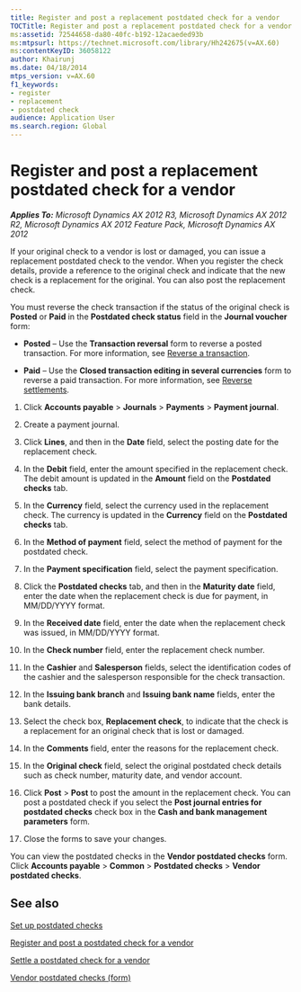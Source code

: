 ```yaml
---
title: Register and post a replacement postdated check for a vendor
TOCTitle: Register and post a replacement postdated check for a vendor
ms:assetid: 72544658-da80-40fc-b192-12acaeded93b
ms:mtpsurl: https://technet.microsoft.com/library/Hh242675(v=AX.60)
ms:contentKeyID: 36058122
author: Khairunj
ms.date: 04/18/2014
mtps_version: v=AX.60
f1_keywords:
- register
- replacement
- postdated check
audience: Application User
ms.search.region: Global
---
```


# Register and post a replacement postdated check for a vendor 


_**Applies To:** Microsoft Dynamics AX 2012 R3, Microsoft Dynamics AX 2012 R2, Microsoft Dynamics AX 2012 Feature Pack, Microsoft Dynamics AX 2012_

If your original check to a vendor is lost or damaged, you can issue a replacement postdated check to the vendor. When you register the check details, provide a reference to the original check and indicate that the new check is a replacement for the original. You can also post the replacement check.

You must reverse the check transaction if the status of the original check is **Posted** or **Paid** in the **Postdated check status** field in the **Journal voucher** form:

  - **Posted** – Use the **Transaction reversal** form to reverse a posted transaction. For more information, see [Reverse a transaction](reverse-a-transaction.md).

  - **Paid** – Use the **Closed transaction editing in several currencies** form to reverse a paid transaction. For more information, see [Reverse settlements](reverse-settlements.md).

<!-- end list -->

1.  Click **Accounts payable** \> **Journals** \> **Payments** \> **Payment journal**.

2.  Create a payment journal.

3.  Click **Lines**, and then in the **Date** field, select the posting date for the replacement check.

4.  In the **Debit** field, enter the amount specified in the replacement check. The debit amount is updated in the **Amount** field on the **Postdated checks** tab.

5.  In the **Currency** field, select the currency used in the replacement check. The currency is updated in the **Currency** field on the **Postdated checks** tab.

6.  In the **Method of payment** field, select the method of payment for the postdated check.

7.  In the **Payment specification** field, select the payment specification.

8.  Click the **Postdated checks** tab, and then in the **Maturity date** field, enter the date when the replacement check is due for payment, in MM/DD/YYYY format.

9.  In the **Received date** field, enter the date when the replacement check was issued, in MM/DD/YYYY format.

10. In the **Check number** field, enter the replacement check number.

11. In the **Cashier** and **Salesperson** fields, select the identification codes of the cashier and the salesperson responsible for the check transaction.

12. In the **Issuing bank branch** and **Issuing bank name** fields, enter the bank details.

13. Select the check box, **Replacement check**, to indicate that the check is a replacement for an original check that is lost or damaged.

14. In the **Comments** field, enter the reasons for the replacement check.

15. In the **Original check** field, select the original postdated check details such as check number, maturity date, and vendor account.

16. Click **Post** \> **Post** to post the amount in the replacement check. You can post a postdated check if you select the **Post journal entries for postdated checks** check box in the **Cash and bank management parameters** form.

17. Close the forms to save your changes.

You can view the postdated checks in the **Vendor postdated checks** form. Click **Accounts payable** \> **Common** \> **Postdated checks** \> **Vendor postdated checks**.

## See also

[Set up postdated checks](set-up-postdated-checks.md)

[Register and post a postdated check for a vendor](register-and-post-a-postdated-check-for-a-vendor.md)

[Settle a postdated check for a vendor](settle-a-postdated-check-for-a-vendor.md)

[Vendor postdated checks (form)](https://technet.microsoft.com/library/hh242868\(v=ax.60\))

  


